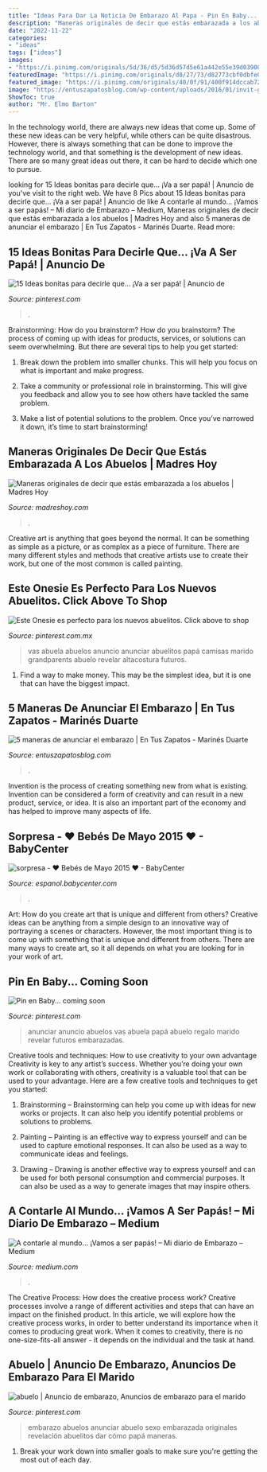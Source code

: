 ```yaml
---
title: "Ideas Para Dar La Noticia De Embarazo Al Papa - Pin En Baby... Coming Soon"
description: "Maneras originales de decir que estás embarazada a los abuelos"
date: "2022-11-22"
categories:
- "ideas"
tags: ["ideas"]
images:
- "https://i.pinimg.com/originals/5d/36/d5/5d36d57d5e61a442e55e39d039005c5a.jpg"
featuredImage: "https://i.pinimg.com/originals/d8/27/73/d82773cbf0dbfe0aaa696138a7f04b29.jpg"
featured_image: "https://i.pinimg.com/originals/40/0f/91/400f914dccab7235ffac922b28c5d0a1.jpg"
image: "https://entuszapatosblog.com/wp-content/uploads/2016/01/invit-globo.jpg"
ShowToc: true
author: "Mr. Elmo Barton"
---
```



In the technology world, there are always new ideas that come up. Some of these new ideas can be very helpful, while others can be quite disastrous. However, there is always something that can be done to improve the technology world, and that something is the development of new ideas. There are so many great ideas out there, it can be hard to decide which one to pursue.

	

		
looking for 15 Ideas bonitas para decirle que… ¡Va a ser papá! | Anuncio de you've visit to the right web. We have 8 Pics about 15 Ideas bonitas para decirle que… ¡Va a ser papá! | Anuncio de like A contarle al mundo… ¡Vamos a ser papás! – Mi diario de Embarazo – Medium, Maneras originales de decir que estás embarazada a los abuelos | Madres Hoy and also 5 maneras de anunciar el embarazo | En Tus Zapatos - Marinés Duarte. Read more:
		
    
## 15 Ideas Bonitas Para Decirle Que… ¡Va A Ser Papá! | Anuncio De

<img loading=lazy src="https://i.pinimg.com/originals/9a/bd/b1/9abdb14076c8776765f5622ffa41096a.png" onerror="this.onerror=null;this.src='https://tse1.mm.bing.net/th?id=OIP.mDIj36zGKdt06QqO4JEPbAHaIJ&amp;pid=15.1';" alt="15 Ideas bonitas para decirle que… ¡Va a ser papá! | Anuncio de">

_Source: pinterest.com_

>. 

	

Brainstorming: How do you brainstorm?
How do you brainstorm? The process of coming up with ideas for products, services, or solutions can seem overwhelming. But there are several tips to help you get started:
1. Break down the problem into smaller chunks. This will help you focus on what is important and make progress.

2. Take a community or professional role in brainstorming. This will give you feedback and allow you to see how others have tackled the same problem.

3. Make a list of potential solutions to the problem. Once you’ve narrowed it down, it’s time to start brainstorming!

    
## Maneras Originales De Decir Que Estás Embarazada A Los Abuelos | Madres Hoy

<img loading=lazy src="https://madreshoy.com/wp-content/uploads/2020/05/716D0HMsihL._AC_SL1001_.jpg" onerror="this.onerror=null;this.src='https://tse4.mm.bing.net/th?id=OIP.1BPX44zwT4Pz3gbb18jCOAHaHV&amp;pid=15.1';" alt="Maneras originales de decir que estás embarazada a los abuelos | Madres Hoy">

_Source: madreshoy.com_

>. 

	

Creative art is anything that goes beyond the normal. It can be something as simple as a picture, or as complex as a piece of furniture. There are many different styles and methods that creative artists use to create their work, but one of the most common is called painting.

    
## Este Onesie Es Perfecto Para Los Nuevos Abuelitos. Click Above To Shop

<img loading=lazy src="https://i.pinimg.com/originals/40/0f/91/400f914dccab7235ffac922b28c5d0a1.jpg" onerror="this.onerror=null;this.src='https://tse2.mm.bing.net/th?id=OIP.hq_EpbBBjkD6K6gluXy4WgHaLT&amp;pid=15.1';" alt="Este Onesie es perfecto para los nuevos abuelitos. Click above to shop">

_Source: pinterest.com.mx_

>vas abuela abuelos anuncio anunciar abuelitos papá camisas marido grandparents abuelo revelar altacostura futuros. 

	

1) Find a way to make money. This may be the simplest idea, but it is one that can have the biggest impact.

    
## 5 Maneras De Anunciar El Embarazo | En Tus Zapatos - Marinés Duarte

<img loading=lazy src="https://entuszapatosblog.com/wp-content/uploads/2016/01/invit-globo.jpg" onerror="this.onerror=null;this.src='https://tse3.mm.bing.net/th?id=OIP.aZ0tXYO4N7OVPRiXcC71swHaG_&amp;pid=15.1';" alt="5 maneras de anunciar el embarazo | En Tus Zapatos - Marinés Duarte">

_Source: entuszapatosblog.com_

>. 

	

Invention is the process of creating something new from what is existing. Invention can be considered a form of creativity and can result in a new product, service, or idea. It is also an important part of the economy and has helped to improve many aspects of life.

    
## Sorpresa - ♥ Bebés De Mayo 2015 ♥ - BabyCenter

<img loading=lazy src="https://imageserve.babycenter.com/23/000/306/7sCwFipoQtS5gxdck3JSsouZYIPa3eFO_med.jpg" onerror="this.onerror=null;this.src='https://tse4.mm.bing.net/th?id=OIP.WqbutT5h27dezESq3-apBAHaJ4&amp;pid=15.1';" alt="sorpresa - ♥ Bebés de Mayo 2015 ♥ - BabyCenter">

_Source: espanol.babycenter.com_

>. 

	

Art: How do you create art that is unique and different from others?
Creative ideas can be anything from a simple design to an innovative way of portraying a scenes or characters. However, the most important thing is to come up with something that is unique and different from others. There are many ways to create art, so it all depends on what you are looking for in your work of art.

    
## Pin En Baby... Coming Soon

<img loading=lazy src="https://i.pinimg.com/originals/5d/36/d5/5d36d57d5e61a442e55e39d039005c5a.jpg" onerror="this.onerror=null;this.src='https://tse3.mm.bing.net/th?id=OIP.5_PgIVv8grtVyepF2se9igHaJ4&amp;pid=15.1';" alt="Pin en Baby... coming soon">

_Source: pinterest.com_

>anunciar anuncio abuelos vas abuela papá abuelo regalo marido revelar futuros embarazadas. 

	

Creative tools and techniques: How to use creativity to your own advantage
Creativity is key to any artist’s success. Whether you’re doing your own work or collaborating with others, creativity is a valuable tool that can be used to your advantage. Here are a few creative tools and techniques to get you started:
1. Brainstorming – Brainstorming can help you come up with ideas for new works or projects. It can also help you identify potential problems or solutions to problems.

2. Painting – Painting is an effective way to express yourself and can be used to capture emotional responses. It can also be used as a way to communicate ideas and feelings.

3. Drawing – Drawing is another effective way to express yourself and can be used for both personal consumption and commercial purposes. It can also be used as a way to generate images that may inspire others.


    
## A Contarle Al Mundo… ¡Vamos A Ser Papás! – Mi Diario De Embarazo – Medium

<img loading=lazy src="https://cdn-images-1.medium.com/max/1600/1*tDXb8qjoSV6LrOcqKrI8QQ.jpeg" onerror="this.onerror=null;this.src='https://tse4.mm.bing.net/th?id=OIP.ni_grXhjvtjaLswhS_1_DQHaJ4&amp;pid=15.1';" alt="A contarle al mundo… ¡Vamos a ser papás! – Mi diario de Embarazo – Medium">

_Source: medium.com_

>. 

	

The Creative Process: How does the creative process work?
Creative processes involve a range of different activities and steps that can have an impact on the finished product. In this article, we will explore how the creative process works, in order to better understand its importance when it comes to producing great work.
When it comes to creativity, there is no one-size-fits-all answer - it depends on the individual and the task at hand.

    
## Abuelo | Anuncio De Embarazo, Anuncios De Embarazo Para El Marido

<img loading=lazy src="https://i.pinimg.com/originals/d8/27/73/d82773cbf0dbfe0aaa696138a7f04b29.jpg" onerror="this.onerror=null;this.src='https://tse3.mm.bing.net/th?id=OIP.n9y9p45CZD0WpkJZ6Tgz5AHaHa&amp;pid=15.1';" alt="abuelo | Anuncio de embarazo, Anuncios de embarazo para el marido">

_Source: pinterest.com_

>embarazo abuelos anunciar abuelo sexo embarazada originales revelación abuelitos dar cómo papá maneras. 

	

1. Break your work down into smaller goals to make sure you're getting the most out of each day. 

